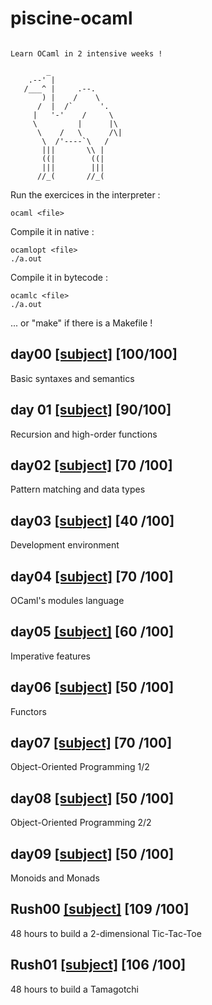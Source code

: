 # piscine-ocaml

```

Learn OCaml in 2 intensive weeks !

        _
    .--' |
   /___^ |     .--.
       ) |    /    \
      /  |  /`      '.
     |   '-'    /     \
     \         |      |\
      \    /   \      /\|
       \  /'----`\   /
       |||       \\ |
       ((|        ((|
       |||        |||
      //_(       //_(

```

Run the exercices in the interpreter : 
```
ocaml <file>
```

Compile it in native :
```
ocamlopt <file>
./a.out
```

Compile it in bytecode :
```
ocamlc <file>
./a.out
```

... or "make" if there is a Makefile !

## day00 [[subject]](https://github.com/mdubus/piscine-ocaml/blob/master/d00/d00.en.pdf) [100/100]

Basic syntaxes and semantics

## day 01 [[subject]](https://github.com/mdubus/piscine-ocaml/blob/master/d01/d01.en.pdf) [90/100]

Recursion and high-order functions

## day02 [[subject]](https://github.com/mdubus/piscine-ocaml/blob/master/d02/d02.en.pdf) [70 /100]

Pattern matching and data types

## day03 [[subject]](https://github.com/mdubus/piscine-ocaml/blob/master/d03/d03.en.pdf) [40 /100]

Development environment

## day04 [[subject]](https://github.com/mdubus/piscine-ocaml/blob/master/d04/d04.en.pdf) [70 /100]

OCaml's modules language

## day05 [[subject]](https://github.com/mdubus/piscine-ocaml/blob/master/d05/d05.en.pdf) [60 /100]

Imperative features

## day06 [[subject]](https://github.com/mdubus/piscine-ocaml/blob/master/d06/d06.en.pdf) [50 /100]

Functors

## day07 [[subject]](https://github.com/mdubus/piscine-ocaml/blob/master/d07/d07.en.pdf) [70 /100]

Object-Oriented Programming 1/2

## day08 [[subject]](https://github.com/mdubus/piscine-ocaml/blob/master/d08/d08.en.pdf) [50 /100]

Object-Oriented Programming 2/2

## day09 [[subject]](https://github.com/mdubus/piscine-ocaml/blob/master/d09/d09.en.pdf) [50 /100]

Monoids and Monads

## Rush00 [[subject]](https://github.com/mdubus/piscine-ocaml/blob/master/rush00/rush00.en.pdf) [109 /100]

48 hours to build a 2-dimensional Tic-Tac-Toe

## Rush01 [[subject]](https://github.com/mdubus/piscine-ocaml/blob/master/rush01/rush01.en.pdf) [106 /100]

48 hours to build a Tamagotchi
